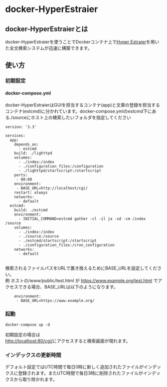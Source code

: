 # docker-HyperEstraier
## docker-HyperEstraierとは
docker-HyperEstraierを使うことでDockerコンテナ上で[Hyper Estraier](https://dbmx.net/hyperestraier/)を用いた全文検索システムが迅速に構築できます。

## 使い方
### 初期設定
#### docker-compose.yml
docker-HyperEstraierはGUIを担当するコンテナ(app)と文章の登録を担当するコンテナ(estcmd)に分かれています。docker-compose.ymlのestcmd下にある./sourceにホスト上の検索したいフォルダを指定してください
```
version: '3.3'

services:
  app:
    depends_on:
      - estcmd 
    build: ./lighttpd
    volumes:
      - ./index:/index
      - ./configuration_files:/configuration
      - ./lighttpd/startscript:/startscript
    ports: 
     - 80:80
    environment:
     - BASE_URL=http://localhost/cgi/
    restart: always
    networks:
      - default
  estcmd:
    build: ./estcmd
    environment:
      - INITIAL_COMMAND=estcmd gather -cl -il ja -sd -cm /index /source
    volumes:
      - ./index:/index
      - ./source:/source
      - ./estcmd/startscript:/startscript
      - ./configuration_files:/cron_configuration
    networks:
      - default
  
```
検索されるファイルパスをURLで置き換えるためにBASE_URLを設定してください。  
例 ホストの/www/public/test.html が https://www.example.org/test.html でアクセスできる場合、BASE_URLは以下のようになります。
```
    environment:
     - BASE_URL=https://www.example.org/
```

### 起動
```
docker-compose up -d
```
初期設定の場合は  
[http://localhost:80/cgi/](http://localhost:80/cgi/)にアクセスすると検索画面が現れます。  

### インデックスの更新時間
デフォルト設定ではUTC時間で毎日0時に新しく追加されたファイルがインデックスに登録されます。またUTC時間で毎日3時に削除されたファイルがインデックスから取り除かれます。